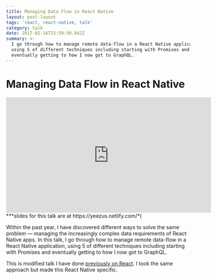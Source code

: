```yaml
---
title: Managing Data Flow in React Native
layout: post-layout
tags: 'react, react-native, talk'
category: talk
date: 2017-02-16T15:59:50.842Z
summary: >-
  I go through how to manage remote data-flow in a React Native application,
  using 5 of different techniques including starting with Promises and
  eventually getting to how I now got to GraphQL.
---
```


# Managing Data Flow in React Native

<iframe width="560" height="315" src="https://www.youtube.com/embed/ptm0UbvSZNY" frameborder="0" allowfullscreen></iframe>
***slides for this talk are at https://yeezus.netlify.com/*(

Within the past year, I have discovered different ways to solve the same problem — managing the increasingly complex data requirements of React Native apps. In this talk, I go through how to manage remote data-flow in a React Native application, using 5 of different techniques including starting with Promises and eventually getting to how I now got to GraphQL.

This is modified talk I have done [previously on React](/posts/2017/01/31/managing-remote-data-flow-in-react). I took the same approach but made this React Native specific.  
